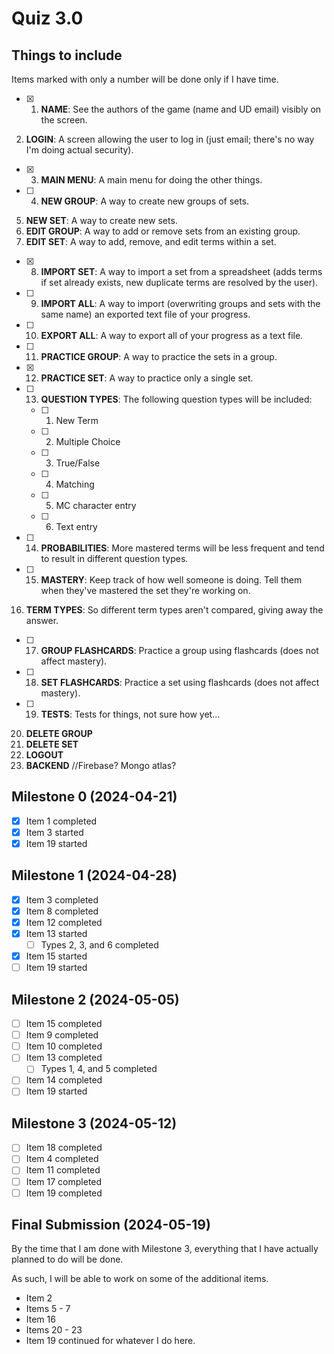 # Quiz 3.0

## Things to include

Items marked with only a number will be done only if I have time.

-   [x] 1. **NAME**: See the authors of the game (name and UD email) visibly on the screen.

2. **LOGIN**: A screen allowing the user to log in (just email; there's no way I'm doing actual security).

-   [x] 3. **MAIN MENU**: A main menu for doing the other things.
-   [ ] 4. **NEW GROUP**: A way to create new groups of sets.

5. **NEW SET**: A way to create new sets.
6. **EDIT GROUP**: A way to add or remove sets from an existing group.
7. **EDIT SET**: A way to add, remove, and edit terms within a set.

-   [x] 8. **IMPORT SET**: A way to import a set from a spreadsheet (adds terms if set already exists, new duplicate terms are resolved by the user).
-   [ ] 9. **IMPORT ALL**: A way to import (overwriting groups and sets with the same name) an exported text file of your progress.
-   [ ] 10. **EXPORT ALL**: A way to export all of your progress as a text file.
-   [ ] 11. **PRACTICE GROUP**: A way to practice the sets in a group.
-   [x] 12. **PRACTICE SET**: A way to practice only a single set.
-   [ ] 13. **QUESTION TYPES**: The following question types will be included:
    -   [ ] 1. New Term
    -   [ ] 2. Multiple Choice
    -   [ ] 3. True/False
    -   [ ] 4. Matching
    -   [ ] 5. MC character entry
    -   [ ] 6. Text entry
-   [ ] 14. **PROBABILITIES**: More mastered terms will be less frequent and tend to result in different question types.
-   [ ] 15. **MASTERY**: Keep track of how well someone is doing. Tell them when they've mastered the set they're working on.

16. **TERM TYPES**: So different term types aren't compared, giving away the answer.

-   [ ] 17. **GROUP FLASHCARDS**: Practice a group using flashcards (does not affect mastery).
-   [ ] 18. **SET FLASHCARDS**: Practice a set using flashcards (does not affect mastery).
-   [ ] 19. **TESTS**: Tests for things, not sure how yet...

20. **DELETE GROUP**
21. **DELETE SET**
22. **LOGOUT**
23. **BACKEND** //Firebase? Mongo atlas?

## Milestone 0 (2024-04-21)

-   [x] Item 1 completed
-   [x] Item 3 started
-   [x] Item 19 started

## Milestone 1 (2024-04-28)

-   [x] Item 3 completed
-   [x] Item 8 completed
-   [x] Item 12 completed
-   [x] Item 13 started
    -   [ ] Types 2, 3, and 6 completed
-   [x] Item 15 started
-   [ ] Item 19 started

## Milestone 2 (2024-05-05)

-   [ ] Item 15 completed
-   [ ] Item 9 completed
-   [ ] Item 10 completed
-   [ ] Item 13 completed
    -   [ ] Types 1, 4, and 5 completed
-   [ ] Item 14 completed
-   [ ] Item 19 started

## Milestone 3 (2024-05-12)

-   [ ] Item 18 completed
-   [ ] Item 4 completed
-   [ ] Item 11 completed
-   [ ] Item 17 completed
-   [ ] Item 19 completed

## Final Submission (2024-05-19)

By the time that I am done with Milestone 3, everything that I have actually planned to do will be done.

As such, I will be able to work on some of the additional items.

-   Item 2
-   Items 5 - 7
-   Item 16
-   Items 20 - 23
-   Item 19 continued for whatever I do here.
